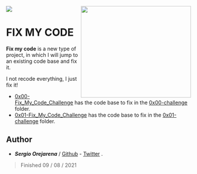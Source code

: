 <div>
<a href="https://github.com/SergioO21/monty">
  <img align="right" src="https://i.pinimg.com/originals/b0/45/5b/b0455b3b8446ce5c3acbd03f7c28bcfe.gif" width="300" height="250"/>
</a>
<a href="https://www.holbertonschool.com/">
  <img align="center" src="https://www.holbertonschool.com/holberton-logo.png"/>
</a>
</div>


<h1> FIX MY CODE</h1>

<b>Fix my code</b> is a new type of project, in which I will jump to an existing code base and fix it.

I not recode everything, I just fix it!

- [0x00-Fix_My_Code_Challenge](https://intranet.hbtn.io/rltoken/V1o_qyMWRS-uCTQX1t5VrQ) has the code base to fix in the [0x00-challenge](https://github.com/SergioO21/Fix_My_Code_Challenge/tree/main/0x00-challenge) folder.
- [0x01-Fix_My_Code_Challenge](https://intranet.hbtn.io/rltoken/GwKtCLAK11Qojiw7F1RRFA) has the code base to fix in the [0x01-challenge](https://github.com/SergioO21/Fix_My_Code_Challenge/tree/main/0x01-challenge) folder.


<h2>Author</h2>

 -  ***Sergio Orejarena*** / [Github](https://github.com/SergioO21) - [Twitter](https://twitter.com/SergioOR21) .

> Finished 09 / 08 / 2021
